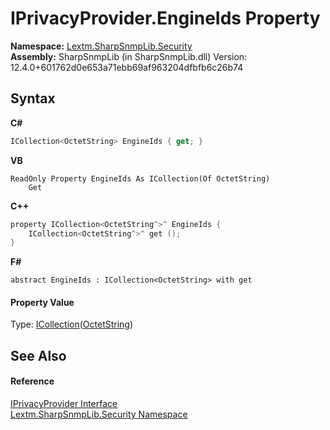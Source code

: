 # IPrivacyProvider.EngineIds Property 
 

**Namespace:**&nbsp;<a href="N_Lextm_SharpSnmpLib_Security">Lextm.SharpSnmpLib.Security</a><br />**Assembly:**&nbsp;SharpSnmpLib (in SharpSnmpLib.dll) Version: 12.4.0+601762d0e653a71ebb69af963204dfbfb6c26b74

## Syntax

**C#**<br />
``` C#
ICollection<OctetString> EngineIds { get; }
```

**VB**<br />
``` VB
ReadOnly Property EngineIds As ICollection(Of OctetString)
	Get
```

**C++**<br />
``` C++
property ICollection<OctetString^>^ EngineIds {
	ICollection<OctetString^>^ get ();
}
```

**F#**<br />
``` F#
abstract EngineIds : ICollection<OctetString> with get

```


#### Property Value
Type: <a href="https://docs.microsoft.com/dotnet/api/system.collections.generic.icollection-1" target="_blank" rel="noopener noreferrer">ICollection</a>(<a href="T_Lextm_SharpSnmpLib_OctetString">OctetString</a>)

## See Also


#### Reference
<a href="T_Lextm_SharpSnmpLib_Security_IPrivacyProvider">IPrivacyProvider Interface</a><br /><a href="N_Lextm_SharpSnmpLib_Security">Lextm.SharpSnmpLib.Security Namespace</a><br />
